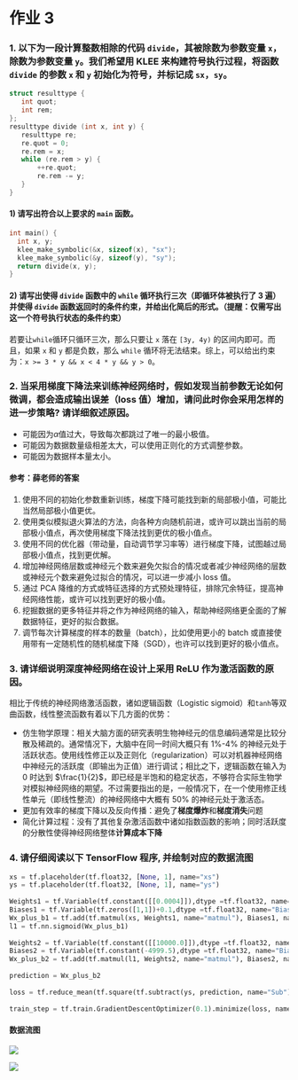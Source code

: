 # 作业 3

### 1. 以下为一段计算整数相除的代码 `divide`，其被除数为参数变量 `x`，除数为参数变量 `y`。我们希望用 KLEE 来构建符号执行过程，将函数 `divide` 的参数 `x` 和 `y` 初始化为符号，并标记成 `sx`，`sy`。

```C
struct resulttype {
   int quot;
   int rem;
};
resulttype divide (int x, int y) {
   resulttype re;
   re.quot = 0;
   re.rem = x;
   while (re.rem > y) {
       ++re.quot;
       re.rem -= y; 
   }
}
```
    
#### 1) 请写出符合以上要求的 `main` 函数。

```C
int main() {
  int x, y;
  klee_make_symbolic(&x, sizeof(x), "sx"); 
  klee_make_symbolic(&y, sizeof(y), "sy");
  return divide(x, y);
}
```

#### 2) 请写出使得 `divide` 函数中的 `while` 循环执行三次（即循环体被执行了 3 遍） 并使得 `divide` 函数返回时的条件约束，并给出化简后的形式。（提醒：仅需写出这一个符号执行状态的条件约束）
    
若要让`while`循环只循环三次，那么只要让 `x` 落在 `[3y, 4y)` 的区间内即可。而且，如果 `x` 和 `y` 都是负数，那么 `while` 循环将无法结束。综上，可以给出约束为：`x >= 3 * y && x < 4 * y && y > 0`。

### 2. 当采用梯度下降法来训练神经网络时，假如发现当前参数无论如何微调，都会造成输出误差（loss 值）增加，请问此时你会采用怎样的进一步策略? 请详细叙述原因。

* 可能因为$\alpha$值过大，导致每次都跳过了唯一的最小极值。
* 可能因为数据数量级相差太大，可以使用正则化的方式调整参数。
* 可能因为数据样本量太小。

#### 参考：薛老师的答案

1. 使用不同的初始化参数重新训练，梯度下降可能找到新的局部极小值，可能比当然局部极小值更优。
2. 使用类似模拟退火算法的方法，向各种方向随机前进，或许可以跳出当前的局部极小值点，再次使用梯度下降法找到更优的极小值点。
3. 使用不同的优化器（带动量，自动调节学习率等）进行梯度下降，试图越过局部极小值点，找到更优解。
4. 增加神经网络层数或神经元个数来避免欠拟合的情况或者减少神经网络的层数或神经元个数来避免过拟合的情况，可以进一步减小 loss 值。
5. 通过 PCA 降维的方式或特征选择的方式预处理特征，排除冗余特征，提高神经网络性能，或许可以找到更好的极小值。
6. 挖掘数据的更多特征并将之作为神经网络的输入，帮助神经网络更全面的了解数据特征，更好的拟合数据。
7. 调节每次计算梯度的样本的数量（batch），比如使用更小的 batch 或直接使用带有一定随机性的随机梯度下降（SGD），也许可以找到更好的极小值点。

### 3. 请详细说明深度神经网络在设计上采用 ReLU 作为激活函数的原因。

相比于传统的神经网络激活函数，诸如逻辑函数（Logistic sigmoid）和`tanh`等双曲函数，线性整流函数有着以下几方面的优势：

* 仿生物学原理：相关大脑方面的研究表明生物神经元的信息编码通常是比较分散及稀疏的。通常情况下，大脑中在同一时间大概只有 1%-4% 的神经元处于活跃状态。使用线性修正以及正则化（regularization）可以对机器神经网络中神经元的活跃度（即输出为正值）进行调试；相比之下，逻辑函数在输入为 0 时达到 $\frac{1}{2}$，即已经是半饱和的稳定状态，不够符合实际生物学对模拟神经网络的期望。不过需要指出的是，一般情况下，在一个使用修正线性单元（即线性整流）的神经网络中大概有 50% 的神经元处于激活态。
* 更加有效率的梯度下降以及反向传播：避免了**梯度爆炸**和**梯度消失**问题
* 简化计算过程：没有了其他复杂激活函数中诸如指数函数的影响；同时活跃度的分散性使得神经网络整体**计算成本下降**

### 4. 请仔细阅读以下 TensorFlow 程序, 并绘制对应的数据流图

```Python
xs = tf.placeholder(tf.float32, [None, 1], name="xs") 
ys = tf.placeholder(tf.float32, [None, 1], name="ys")
    
Weights1 = tf.Variable(tf.constant([[0.0004]]),dtype =tf.float32, name="Weights1")
Biases1 = tf.Variable(tf.zeros([1,1])+0.1,dtype =tf.float32, name="Biases1") 
Wx_plus_b1 = tf.add(tf.matmul(xs, Weights1, name="matmul"), Biases1, name="add")
l1 = tf.nn.sigmoid(Wx_plus_b1)
    
Weights2 = tf.Variable(tf.constant([[10000.0]]),dtype =tf.float32, name="Weights2")
Biases2 = tf.Variable(tf.constant(-4999.5),dtype =tf.float32, name="Biases2")
Wx_plus_b2 = tf.add(tf.matmul(l1, Weights2, name="matmul"), Biases2, name="add")
    
prediction = Wx_plus_b2
    
loss = tf.reduce_mean(tf.square(tf.subtract(ys, prediction, name="Sub"), name="Square"), name="ReduceMean")
    
train_step = tf.train.GradientDescentOptimizer(0.1).minimize(loss, name="minimize")
```

#### 数据流图

![](https://ws2.sinaimg.cn/large/006tNc79gy1fpztt5431dj319y1is7eh.jpg)

![](https://ws4.sinaimg.cn/large/006tNc79gy1fpztt7spb2j31540jgq74.jpg)


